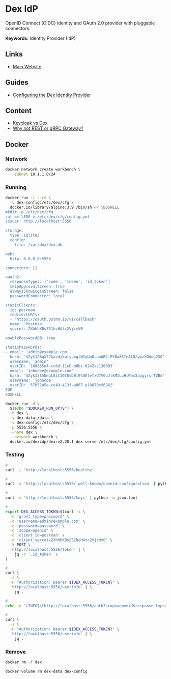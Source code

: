 # Dex IdP

OpenID Connect (OIDC) identity and OAuth 2.0 provider with pluggable connectors.

**Keywords:** Identity Provider (IdP)

<!--
dexctl

https://github.com/Kuadrant/authorino/tree/master/examples

kubectl get authrequests -n security | wc -l

https://medium.com/preply-engineering/k8s-auth-a81f59d4dff6

https://aws.amazon.com/blogs/containers/introducing-oidc-identity-provider-authentication-amazon-eks/
https://aws.amazon.com/blogs/containers/using-dex-dex-k8s-authenticator-to-authenticate-to-amazon-eks/
-->

## Links

- [Main Website](https://github.com/dexidp/dex)

## Guides

- [Configuring the Dex Identity Provider](https://tanzu.vmware.com/developer/guides/kubernetes/identity-dex/)

## Content

- [Keycloak vs Dex](https://medium.com/@sct10876/keycloak-vs-dex-71f7fab29919)
- [Why not REST or gRPC Gateway?](https://dexidp.io/docs/api/#why-not-rest-or-grpc-gateway)

## Docker

### Network

```sh
docker network create workbench \
  --subnet 10.1.1.0/24
```

### Running

```sh
docker run -i --rm \
  -v dex-config:/etc/dex/cfg \
  docker.io/library/alpine:3.9 /bin/sh << \EOSHELL
mkdir -p /etc/dex/cfg
cat << \EOF > /etc/dex/cfg/config.yml
issuer: http://localhost:5556

storage:
  type: sqlite3
  config:
    file: /var/dex/dex.db

web:
  http: 0.0.0.0:5556

connectors: []

oauth2:
  responseTypes: ['code', 'token', 'id_token']
  skipApprovalScreen: true
  alwaysShowLoginScreen: false
  passwordConnector: local

staticClients:
- id: postman
  redirectURIs:
  - 'https://oauth.pstmn.io/v1/callback'
  name: 'Postman'
  secret: ZXhhbXBsZS1hcHAtc2VjcmV0

enablePasswordDB: true

staticPasswords:
- email: 'admin@example.com'
  hash: '$2y$12$qX2CkazdjkulycmgtNCqUuO.amWBC.FY8w85YeAlD/ywzXOAog2SO'
  username: 'admin'
  userID: '168855e4-cc6d-11eb-b8bc-0242ac130003'
- email: 'johndoe@example.com'
  hash: '$2y$12$5NwpL8iCI0IUuDBl94UEteTxQ7V0uJlkMILuHlWacSapgyrsrTZBm'
  username: 'johndoe'
  userID: '5785145e-cc49-413f-a867-a18870c96882'
EOF
EOSHELL
```

```sh
docker run -d \
  $(echo "$DOCKER_RUN_OPTS") \
  -h dex \
  -v dex-data:/data \
  -v dex-config:/etc/dex/cfg \
  -p 5556:5556 \
  --name dex \
  --network workbench \
  docker.io/dexidp/dex:v2.28.1 dex serve /etc/dex/cfg/config.yml
```

### Testing

```sh
#
curl -i 'http://localhost:5556/healthz'

#
curl -s 'http://localhost:5556/.well-known/openid-configuration' | python -m json.tool

#
curl -s 'http://localhost:5556/keys' | python -m json.tool

#
export DEX_ACCESS_TOKEN=$(curl -s \
  -d 'grant_type=password' \
  -d 'username=admin@example.com' \
  -d 'password=password' \
  -d 'scope=openid' \
  -d 'client_id=postman' \
  -d 'client_secret=ZXhhbXBsZS1hcHAtc2VjcmV0' \
  -X POST \
  'http://localhost:5556/token' | \
    jq -r '.id_token' \
)

#
curl \
  -s \
  -H "Authorization: Bearer ${DEX_ACCESS_TOKEN}" \
  'http://localhost:5556/userinfo' | \
    jq .

#
echo -e '[INFO]\thttp://localhost:5556/auth?scope=openid&response_type=code&client_id=postman&redirect_uri=https://oauth.pstmn.io/v1/callback'

#
curl \
  -s \
  -H "Authorization: Bearer ${DEX_ACCESS_TOKEN}" \
  'http://localhost:5556/userinfo' | \
    jq .
```

### Remove

```sh
docker rm -f dex

docker volume rm dex-data dex-config
```
